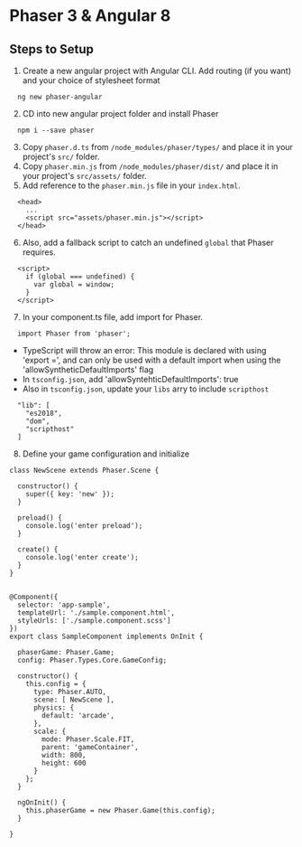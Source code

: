 # Phaser 3 & Angular 8

## Steps to Setup
1. Create a new angular project with Angular CLI. Add routing (if you want) and your choice of stylesheet format
```
  ng new phaser-angular
```

2. CD into new angular project folder and install Phaser
```
  npm i --save phaser
```

3. Copy `phaser.d.ts` from `/node_modules/phaser/types/` and place it in your project's `src/` folder.  
4. Copy `phaser.min.js` from `/node_modules/phaser/dist/` and place it in your project's `src/assets/` folder.
5. Add reference to the `phaser.min.js` file in your `index.html`.
```
  <head>
    ...
    <script src="assets/phaser.min.js"></script>
  </head>
```

6. Also, add a fallback script to catch an undefined `global` that Phaser requires.
```
  <script>
    if (global === undefined) {
      var global = window;
    }
  </script>
```

7. In your component.ts file, add import for Phaser.
```
  import Phaser from 'phaser';
```
* TypeScript will throw an error: This module is declared with using 'export =', and can only be used with a default import when using the 'allowSyntheticDefaultImports' flag
* In `tsconfig.json`, add 'allowSyntehticDefaultImports': true
* Also in `tsconfig.json`, update your `libs` arry to include `scripthost`
```
  "lib": [
    "es2018",
    "dom",
    "scripthost"
  ]
```

8. Define your game configuration and initialize
```
class NewScene extends Phaser.Scene {

  constructor() {
    super({ key: 'new' });
  }

  preload() {
    console.log('enter preload');
  }

  create() {
    console.log('enter create');
  }
}


@Component({
  selector: 'app-sample',
  templateUrl: './sample.component.html',
  styleUrls: ['./sample.component.scss']
})
export class SampleComponent implements OnInit {

  phaserGame: Phaser.Game;
  config: Phaser.Types.Core.GameConfig;

  constructor() {
    this.config = {
      type: Phaser.AUTO,
      scene: [ NewScene ],
      physics: {
        default: 'arcade',
      },
      scale: {
        mode: Phaser.Scale.FIT,
        parent: 'gameContainer',
        width: 800,
        height: 600
      }
    };
  }

  ngOnInit() {
    this.phaserGame = new Phaser.Game(this.config);
  }

}

```
